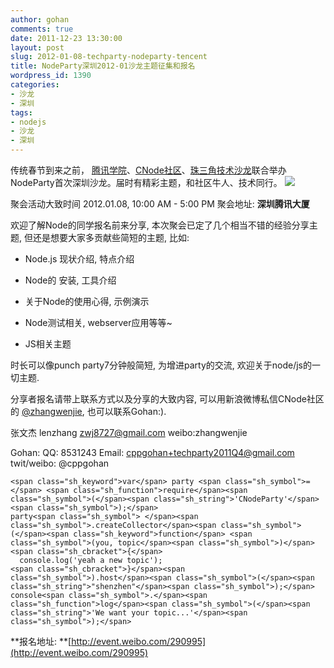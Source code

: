 ```yaml
---
author: gohan
comments: true
date: 2011-12-23 13:30:00
layout: post
slug: 2012-01-08-techparty-nodeparty-tencent
title: NodeParty深圳2012-01沙龙主题征集和报名
wordpress_id: 1390
categories:
- 沙龙
- 深圳
tags:
- nodejs
- 沙龙
- 深圳
---
```


传统春节到来之前， [腾讯学院](http://www.tencent.com/zh-cn/cc/culture.shtml)、[CNode社区](http://cnodejs.org/)、[珠三角技术沙龙](http://www.techparty.org)联合举办NodeParty首次深圳沙龙。届时有精彩主题，和社区牛人、技术同行。 ![](http://techparty.org/wp-content/uploads/2011/12/nodepary-techparty-tencent.png)

聚会活动大致时间 2012.01.08, 10:00 AM - 5:00 PM
聚会地址: **深圳腾讯大厦**

欢迎了解Node的同学报名前来分享, 本次聚会已定了几个相当不错的经验分享主题, 但还是想要大家多贡献些简短的主题, 比如:



	
  * Node.js 现状介绍, 特点介绍

	
  * Node的 安装, 工具介绍

	
  * 关于Node的使用心得, 示例演示

	
  * Node测试相关, webserver应用等等~

	
  * JS相关主题


时长可以像punch party7分钟般简短, 为增进party的交流, 欢迎关于node/js的一切主题.

分享者报名请带上联系方式以及分享的大致内容, 可以用新浪微博私信CNode社区的 [@zhangwenjie](http://weibo.com/thunderzhang), 也可以联系Gohan:).

张文杰  lenzhang
zwj8727@gmail.com
weibo:zhangwenjie

Gohan:
QQ: 8531243
Email: cppgohan+techparty2011Q4@gmail.com
twit/weibo: @cppgohan


    
    <span class="sh_keyword">var</span> party <span class="sh_symbol">=</span> <span class="sh_function">require</span><span class="sh_symbol">(</span><span class="sh_string">'CNodeParty'</span><span class="sh_symbol">);</span>
    party<span class="sh_symbol"> </span><span class="sh_symbol">.createCollector</span><span class="sh_symbol">(</span><span class="sh_keyword">function</span> <span class="sh_symbol">(you, topic</span><span class="sh_symbol">)</span> <span class="sh_cbracket">{</span>
      console.log('yeah a new topic');
    <span class="sh_cbracket">}</span><span class="sh_symbol">).host</span><span class="sh_symbol">(</span><span class="sh_string">"shenzhen"</span><span class="sh_symbol">);</span>
    console<span class="sh_symbol">.</span><span class="sh_function">log</span><span class="sh_symbol">(</span><span class="sh_string">'We want your topic...'</span><span class="sh_symbol">);</span>


**报名地址: **[http://event.weibo.com/290995](http://event.weibo.com/290995)
